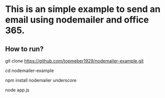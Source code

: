 # This is an simple example to send an email using nodemailer and office 365.

## How to run?

git clone https://github.com/topmeber1929/nodemailer-example.git

cd nodemailer-example

npm install nodemailer underscore

node app.js